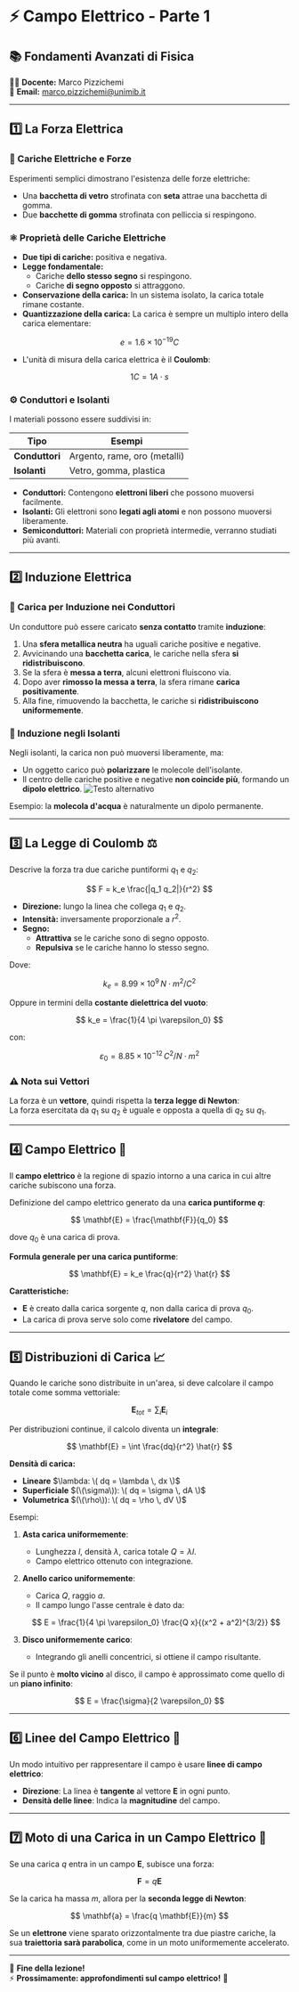 # ⚡ Campo Elettrico - Parte 1

## 📚 Fondamenti Avanzati di Fisica

👨‍🏫 **Docente:** Marco Pizzichemi  
📧 **Email:** marco.pizzichemi@unimib.it  

---

## 1️⃣ La Forza Elettrica

### 🔋 Cariche Elettriche e Forze

Esperimenti semplici dimostrano l'esistenza delle forze elettriche:

- Una **bacchetta di vetro** strofinata con **seta** attrae una bacchetta di gomma.
- Due **bacchette di gomma** strofinata con pelliccia si respingono.

### ⚛️ Proprietà delle Cariche Elettriche

- **Due tipi di cariche:** positiva e negativa.
- **Legge fondamentale:**  
  - Cariche **dello stesso segno** si respingono.
  - Cariche **di segno opposto** si attraggono.
- **Conservazione della carica:** In un sistema isolato, la carica totale rimane costante.
- **Quantizzazione della carica:** La carica è sempre un multiplo intero della carica elementare:

$$
e = 1.6 \times 10^{-19} C
$$

- L'unità di misura della carica elettrica è il **Coulomb**:  

$$
1 C = 1 A \cdot s
$$

### ⚙️ Conduttori e Isolanti

I materiali possono essere suddivisi in:

| **Tipo**     | **Esempi**                   |
|-------------|-----------------------------|
| **Conduttori** | Argento, rame, oro (metalli) |
| **Isolanti**  | Vetro, gomma, plastica      |

- **Conduttori:** Contengono **elettroni liberi** che possono muoversi facilmente.
- **Isolanti:** Gli elettroni sono **legati agli atomi** e non possono muoversi liberamente.
- **Semiconduttori:** Materiali con proprietà intermedie, verranno studiati più avanti.

---

## 2️⃣ Induzione Elettrica

### 🔄 Carica per Induzione nei Conduttori

Un conduttore può essere caricato **senza contatto** tramite **induzione**:

1. Una **sfera metallica neutra** ha uguali cariche positive e negative.
2. Avvicinando una **bacchetta carica**, le cariche nella sfera **si ridistribuiscono**.
3. Se la sfera è **messa a terra**, alcuni elettroni fluiscono via.
4. Dopo aver **rimosso la messa a terra**, la sfera rimane **carica positivamente**.
5. Alla fine, rimuovendo la bacchetta, le cariche si **ridistribuiscono uniformemente**.

### 🔬 Induzione negli Isolanti

Negli isolanti, la carica non può muoversi liberamente, ma:

- Un oggetto carico può **polarizzare** le molecole dell'isolante.
- Il centro delle cariche positive e negative **non coincide più**, formando un **dipolo elettrico**.
![Testo alternativo](URL-dell-immagine)

Esempio: la **molecola d'acqua** è naturalmente un dipolo permanente.

---

## 3️⃣ La Legge di Coulomb ⚖️

Descrive la forza tra due cariche puntiformi $q_1$ e $q_2$:

$$
F = k_e \frac{|q_1 q_2|}{r^2}
$$

- **Direzione:** lungo la linea che collega $q_1$ e $q_2$.
- **Intensità:** inversamente proporzionale a $r^2$.
- **Segno:**  
  - **Attrattiva** se le cariche sono di segno opposto.  
  - **Repulsiva** se le cariche hanno lo stesso segno.

Dove:

$$
k_e = 8.99 \times 10^9 \, N \cdot m^2 / C^2
$$

Oppure in termini della **costante dielettrica del vuoto**:

$$
k_e = \frac{1}{4 \pi \varepsilon_0}
$$

con:

$$
\varepsilon_0 = 8.85 \times 10^{-12} \, C^2 / N \cdot m^2
$$

### ⚠️ Nota sui Vettori

La forza è un **vettore**, quindi rispetta la **terza legge di Newton**:  
La forza esercitata da $q_1$ su $q_2$ è uguale e opposta a quella di $q_2$ su $q_1$.

---

## 4️⃣ Campo Elettrico 🌌

Il **campo elettrico** è la regione di spazio intorno a una carica in cui altre cariche subiscono una forza.

Definizione del campo elettrico generato da una **carica puntiforme $q$**:

$$
\mathbf{E} = \frac{\mathbf{F}}{q_0}
$$

dove $q_0$ è una carica di prova.

**Formula generale per una carica puntiforme**:

$$
\mathbf{E} = k_e \frac{q}{r^2} \hat{r}
$$

**Caratteristiche:**
- $\mathbf{E}$ è creato dalla carica sorgente $q$, non dalla carica di prova $q_0$.
- La carica di prova serve solo come **rivelatore** del campo.

---

## 5️⃣ Distribuzioni di Carica 📈

Quando le cariche sono distribuite in un'area, si deve calcolare il campo totale come somma vettoriale:

$$
\mathbf{E}_{tot} = \sum_i \mathbf{E}_i
$$

Per distribuzioni continue, il calcolo diventa un **integrale**:

$$
\mathbf{E} = \int \frac{dq}{r^2} \hat{r}
$$

**Densità di carica:**
- **Lineare** $\lambda: \( dq = \lambda \, dx \)$
- **Superficiale** $(\(\sigma\)): \( dq = \sigma \, dA \)$
- **Volumetrica** $(\(\rho\)): \( dq = \rho \, dV \)$

Esempi:

1. **Asta carica uniformemente**:
   - Lunghezza $l$, densità $\lambda$, carica totale $Q = \lambda l$.
   - Campo elettrico ottenuto con integrazione.

2. **Anello carico uniformemente**:
   - Carica $Q$, raggio $a$.
   - Il campo lungo l'asse centrale è dato da:

   $$
   E = \frac{1}{4 \pi \varepsilon_0} \frac{Q x}{(x^2 + a^2)^{3/2}}
   $$

3. **Disco uniformemente carico**:
   - Integrando gli anelli concentrici, si ottiene il campo risultante.

Se il punto è **molto vicino** al disco, il campo è approssimato come quello di un **piano infinito**:

$$
E = \frac{\sigma}{2 \varepsilon_0}
$$

---

## 6️⃣ Linee del Campo Elettrico 🔀

Un modo intuitivo per rappresentare il campo è usare **linee di campo elettrico**:

- **Direzione**: La linea è **tangente** al vettore $\mathbf{E}$ in ogni punto.
- **Densità delle linee**: Indica la **magnitudine** del campo.

---

## 7️⃣ Moto di una Carica in un Campo Elettrico 🚀

Se una carica $q$ entra in un campo $\mathbf{E}$, subisce una forza:

$$
\mathbf{F} = q \mathbf{E}
$$

Se la carica ha massa $m$, allora per la **seconda legge di Newton**:

$$
\mathbf{a} = \frac{q \mathbf{E}}{m}
$$

Se un **elettrone** viene sparato orizzontalmente tra due piastre cariche, la sua **traiettoria sarà parabolica**, come in un moto uniformemente accelerato.

---

📌 **Fine della lezione!**  
⚡ **Prossimamente: approfondimenti sul campo elettrico!** 🔬
